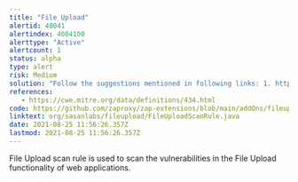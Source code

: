 ```yaml
---
title: "File Upload"
alertid: 40041
alertindex: 4004100
alerttype: "Active"
alertcount: 1
status: alpha
type: alert
risk: Medium
solution: "Follow the suggestions mentioned in following links: 1. https://portswigger.net/kb/issues/00500980_file-upload-functionality 2. https://www.youtube.com/watch?v=CmF9sEyKZNo"
references:
   - https://cwe.mitre.org/data/definitions/434.html
code: https://github.com/zaproxy/zap-extensions/blob/main/addOns/fileupload/src/main/java/org/sasanlabs/fileupload/FileUploadScanRule.java
linktext: org/sasanlabs/fileupload/FileUploadScanRule.java
date: 2021-08-25 11:56:26.357Z
lastmod: 2021-08-25 11:56:26.357Z
---
```

File Upload scan rule is used to scan the vulnerabilities in the File Upload functionality of web applications.
